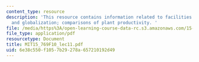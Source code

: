```yaml
---
content_type: resource
description: 'This resource contains information related to facilities strategies
  and globalization; comparisons of plant productivity. '
file: /media/https%3A/open-learning-course-data-rc.s3.amazonaws.com/15-769-operations-strategy-fall-2010/6e38c550f1057b29278a657210192d49_MIT15_769F10_lec11.pdf
file_type: application/pdf
resourcetype: Document
title: MIT15_769F10_lec11.pdf
uid: 6e38c550-f105-7b29-278a-657210192d49
---
```

